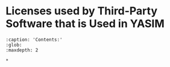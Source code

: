 # Licenses used by Third-Party Software that is Used in YASIM


```{toctree}
:caption: 'Contents:'
:glob:
:maxdepth: 2

*
```
